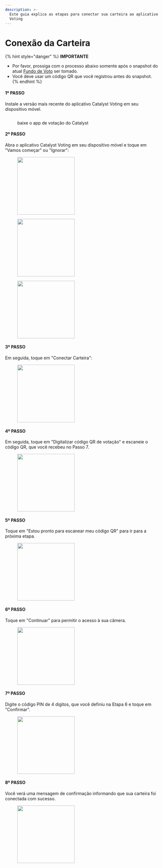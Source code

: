 ```yaml
---
description: >-
  Este guia explica as etapas para conectar sua carteira ao aplicativo Catalyst
  Voting
---
```


# Conexão da Carteira



{% hint style="danger" %}
**IMPORTANTE**

* Por favor, prossiga com o processo abaixo somente após o snapshot do atual [Fundo de Voto](https://iohk.zendesk.com/hc/en-us/articles/900006490763-Project-Catalyst-FAQ) ser tomado.
* Você deve usar um código QR que você registrou antes do snapshot.
{% endhint %}

#### 1º PASSO <a href="#step-1" id="step-1"></a>

Instale a versão mais recente do aplicativo Catalyst Voting em seu dispositivo móvel.

<figure><img src="https://lh3.googleusercontent.com/ERFPYMzi3J5857Tn__TgjjrvK1Z-F4V4onZnr_yNkvdeWU3muijNXe9O3lFklXsx7znxMgMokjzJrn-Tkw4fWnec8cw_pROVhBrsGjuErsPbLCnTtlgQwD-4jQEa8n7jOc9vUCOGLyYV6ddfOU_9RDo" alt=""><figcaption><p>baixe o app de votação do Catalyst</p></figcaption></figure>

#### 2º PASSO <a href="#step-2" id="step-2"></a>

Abra o aplicativo Catalyst Voting em seu dispositivo móvel e toque em "Vamos começar" ou "Ignorar":

<div>

<figure><img src="https://1213278952-files.gitbook.io/~/files/v0/b/gitbook-x-prod.appspot.com/o/spaces%2F1WSgbrgHqq5E9Mh8hoBn%2Fuploads%2FtjX22GbR64AdGckGhjs7%2F01.png?alt=media&#x26;token=d3573478-3e1c-44ab-914a-4b302a2786e4" alt="" width="188"><figcaption></figcaption></figure>

 

<figure><img src="https://1213278952-files.gitbook.io/~/files/v0/b/gitbook-x-prod.appspot.com/o/spaces%2F1WSgbrgHqq5E9Mh8hoBn%2Fuploads%2FmNa5HRaQrA81xrhO09zh%2F02.png?alt=media&#x26;token=2197ff0c-f634-40c3-aae2-da021b68eb3d" alt="" width="188"><figcaption></figcaption></figure>

 

<figure><img src="https://1213278952-files.gitbook.io/~/files/v0/b/gitbook-x-prod.appspot.com/o/spaces%2F1WSgbrgHqq5E9Mh8hoBn%2Fuploads%2FDz3wUpK98bwRnJ8MAI1I%2F03.png?alt=media&#x26;token=93820551-78b1-4604-84b3-b4a0df23cdab" alt="" width="188"><figcaption></figcaption></figure>

</div>

#### 3º PASSO <a href="#step-3" id="step-3"></a>

Em seguida, toque em "Conectar Carteira":

<figure><img src="https://1213278952-files.gitbook.io/~/files/v0/b/gitbook-x-prod.appspot.com/o/spaces%2F1WSgbrgHqq5E9Mh8hoBn%2Fuploads%2F4YdG0rna8tp8GYHzlbfn%2F04.png?alt=media&#x26;token=b5a30df6-5d28-4657-a532-b5116fb2a1ac" alt="" width="188"><figcaption></figcaption></figure>

#### 4º PASSO <a href="#step-4" id="step-4"></a>

Em seguida, toque em "Digitalizar código QR de votação" e escaneie o código QR, que você recebeu no Passo 7.

<figure><img src="https://1213278952-files.gitbook.io/~/files/v0/b/gitbook-x-prod.appspot.com/o/spaces%2F1WSgbrgHqq5E9Mh8hoBn%2Fuploads%2FQkdESfdSBqH2xorJAtGY%2F05.png?alt=media&#x26;token=e49938ff-7e02-4c00-8621-b8cbf69a733e" alt="" width="188"><figcaption></figcaption></figure>

#### 5º PASSO <a href="#step-5" id="step-5"></a>

Toque em "Estou pronto para escanear meu código QR" para ir para a próxima etapa.

<figure><img src="https://1213278952-files.gitbook.io/~/files/v0/b/gitbook-x-prod.appspot.com/o/spaces%2F1WSgbrgHqq5E9Mh8hoBn%2Fuploads%2FJQXJDoT5RRno9eE64MK7%2F06.png?alt=media&#x26;token=8f8de7b4-fec4-4ca7-baea-dd7fcfb25f84" alt="" width="188"><figcaption></figcaption></figure>

#### 6º PASSO <a href="#step-6" id="step-6"></a>

Toque em "Continuar" para permitir o acesso à sua câmera.

<figure><img src="https://1213278952-files.gitbook.io/~/files/v0/b/gitbook-x-prod.appspot.com/o/spaces%2F1WSgbrgHqq5E9Mh8hoBn%2Fuploads%2F8vkgNyj3NUJIk1aUWNfZ%2F07.png?alt=media&#x26;token=a5ae5c79-32ac-4b83-8c2d-9cd554ab6cfd" alt="" width="188"><figcaption></figcaption></figure>

#### 7º PASSO <a href="#step-7" id="step-7"></a>

Digite o código PIN de 4 dígitos, que você definiu na Etapa 6 e toque em "Confirmar".

<figure><img src="https://1213278952-files.gitbook.io/~/files/v0/b/gitbook-x-prod.appspot.com/o/spaces%2F1WSgbrgHqq5E9Mh8hoBn%2Fuploads%2F9uxXd7bGZ6TDttwQe6yx%2F08.png?alt=media&#x26;token=afa37be3-9f4e-413c-8706-c9b426dbf288" alt="" width="188"><figcaption></figcaption></figure>

#### 8º PASSO <a href="#step-8" id="step-8"></a>

Você verá uma mensagem de confirmação informando que sua carteira foi conectada com sucesso.

<figure><img src="https://1213278952-files.gitbook.io/~/files/v0/b/gitbook-x-prod.appspot.com/o/spaces%2F1WSgbrgHqq5E9Mh8hoBn%2Fuploads%2FKLzMW3hhIbNNwNS9SrP2%2F9.png?alt=media&#x26;token=a7eab8fd-3033-40ec-af60-ba553e2c462e" alt="" width="188"><figcaption></figcaption></figure>







